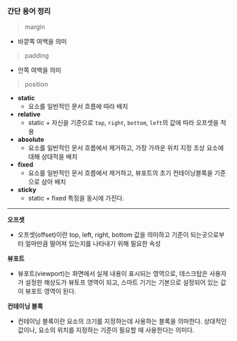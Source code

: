 ### **간단 용어 정리**

> margin

- 바깥쪽 여백을 의미

> padding

- 안쪽 여백을 의미

> position

- **static**
  - 요소를 일반적인 문서 흐름에 따라 배치
- **relative**
  - static + 자신을 기준으로 `top`, `right`, `bottom`, `left`의 값에 따라 오프셋을 적용
- **absolute**
  - 요소를 일반적인 문서 흐름에서 제거하고, 가장 가까운 위치 지정 조상 요소에 대해 상대적을 배치
- **fixed**
  - 요소를 일반적인 문서 흐름에서 제거하고, 뷰포트의 초기 컨테이닝블록을 기준으로 삼아 배치
- **sticky**
  - static + fixed 특징을 동시에 가진다.

---

**오프셋**

- 오프셋(offset)이란 top, left, right, bottom 값을 의미하고 기준이 되는곳으로부터 얼마만큼 떨어져 있는지를 나타내기 위해 필요한 속성

**뷰포트**

- 뷰포트(viewport)는 화면에서 실제 내용이 표시되는 영역으로, 데스크탑은 사용자가 설정한 해상도가 뷰토프 영역이 되고, 스마트 기기는 기본으로 설정되어 있는 값이 뷰포트 영역이 된다.

**컨테이닝 블록**

- 컨테이닝 블록이란 요소의 크기를 지정하는데 사용하는 블록을 의마한다. 상대적인 값이나, 요소의 위치를 지정하는 기준이 필요할 때 사용한다는 의미다.

